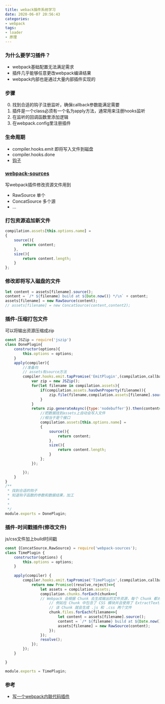 ```yaml
---
title: weback插件系统学习
date: 2020-06-07 20:56:43
categories:
- webpack
tags:
- loader
- 原理
---
```

### 为什么要学习插件？
* webpack基础配置无法满足需求
* 插件几乎能够任意更改webpack编译结果
* webpack内部也是通过大量内部插件实现的

<!-- more -->
### 步骤
0. 找到合适的钩子注册监听，确保callback参数能满足需要
1. 插件是一个class必须有一个名为apply方法，通常用来注册hooks监听
2. 在监听的回调函数里添加逻辑
3. 在webpack.config里注册插件

### 生命周期
* compiler.hooks.emit
即将写入文件到磁盘
* compiler.hooks.done
* [钩子](https://webpack.docschina.org/api/compilation-hooks/#afterseal)


### [webpack-sources](https://github.com/webpack/webpack-sources)
写webpack插件修改资源文件用到
* RawSource
单个
* ConcatSource
多个源
* ...


### 打包资源追加新文件
```js
compilation.assets[this.options.name] = 
{
    source(){
        return content;
    },
    size(){
        return content.length;
    }
};
```

### 修改即将写入磁盘的文件
```js
let content = assets[filename].source();
content = `/* ${filename} build at ${Date.now()} */\n` + content;
assets[filename] = new RawSource(content);
// assets[filename] = new ConcatSource(content,content2);
```


### 插件-压缩打包文件
可以将输出资源压缩成zip
```js
const JSZip = require('jszip')
class DonePlugin{
    constructor(options){
        this.options = options;
    }
    apply(compiler){
        //准备向
        // assets有source方法
        compiler.hooks.emit.tapPromise('EmitPlugin',(compilation,callback)=>{
            var zip = new JSZip();
            for(let filename in compilation.assets){
                if(compilation.assets.hasOwnProperty(filename)){
                    zip.file(filename,compilation.assets[filename].source());
                }
            }
            return zip.generateAsync({type:'nodebuffer'}).then(content=>{
                //把数据挂到assets上自动会写入文件
                //相当于是个接口
                compilation.assets[this.options.name] = 
                {
                    source(){
                        return content;
                    },
                    size(){
                        return content.length;
                    }
                };
            });

        });
    }
}
/**
 * 找到合适的钩子
 * 知道钩子函数的参数和数据结果，加工
 * 
 * 
 */
module.exports = DonePlugin;
```

### 插件-时间戳插件(修改文件)
js/css文件加上build时间戳
```js
const {ConcatSource,RawSource} = require('webpack-sources');
class TimePlugin {
    constructor(options) {
        this.options = options;
    }
    
    apply(compiler) {
        compiler.hooks.emit.tapPromise('TimePlugin',(compilation,callback)=>{
            return new Promise((resolve,reject)=>{
                let assets = compilation.assets;
                compilation.chunks.forEach(chunk=>{
                // Webpack 会根据 Chunk 去生成输出的文件资源，每个 Chunk 都对应一个及其以上的输出文件
                    // 例如在 Chunk 中包含了 CSS 模块并且使用了 ExtractTextPlugin 时，
                    // 该 Chunk 就会生成 .js 和 .css 两个文件
                    chunk.files.forEach(filename=>{
                        let content = assets[filename].source();
                        content = `/* ${filename} build at ${Date.now()} */\n` + content;
                        assets[filename] = new RawSource(content);
                    });
                });
                resolve();
            });
        });
    }

}

module.exports = TimePlugin;

```

### 参考
* [写一个webpack内联代码插件](https://libin1991.github.io/2019/02/26/%E5%86%99%E4%B8%80%E4%B8%AAwebpack%E5%86%85%E8%81%94%E4%BB%A3%E7%A0%81%E6%8F%92%E4%BB%B6/)
